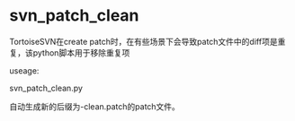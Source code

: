 # svn_patch_clean
TortoiseSVN在create patch时，在有些场景下会导致patch文件中的diff项是重复，该python脚本用于移除重复项

useage:

svn_patch_clean.py <patch-file-path>

自动生成新的后缀为-clean.patch的patch文件。
